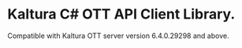 # Kaltura C# OTT API Client Library.
Compatible with Kaltura OTT server version 6.4.0.29298 and above.
